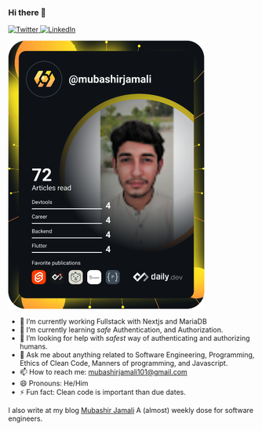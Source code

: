 ### Hi there 👋

<div align="left">
  <a href="https://twitter.com/der_mubashir">
    <img
      src="https://img.shields.io/twitter/follow/der_mubashir?label=Twitter&logo=twitter&style=flat-square&color=1da1f2&logoColor=ffffff"
      alt="Twitter"
    />
  </a>
  <a href="https://linkedin.com/in/mubashirjamali">
    <img
      src="https://img.shields.io/static/v1?logo=linkedin&style=flat-square&color=0072b1&label=LinkedIn&message=%E2%98%86"
      alt="LinkedIn"
    />
  </a>

  <a href="https://app.daily.dev/DailyDevTips"><img src="https://github.com/mubashirjamali101/mubashirjamali101/blob/master/devcard.svg" width="400" alt="Mubashir Jamali's Dev Card"/></a>
</div>

- 🔭 I’m currently working Fullstack with Nextjs and MariaDB
- 🌱 I’m currently learning _safe_ Authentication, and Authorization.
- 🤔 I’m looking for help with _safest_ way of authenticating and authorizing humans.
- 💬 Ask me about anything related to Software Engineering, Programming, Ethics of Clean Code, Manners of programming, and Javascript.
- 📫 How to reach me: mubashirjamali101@gmail.com
- 😄 Pronouns: He/Him
- ⚡ Fun fact: Clean code is important than due dates.

I also write at my blog [Mubashir Jamali](https://mubashirjamali.glitch.me)
A (almost) weekly dose for software engineers.
